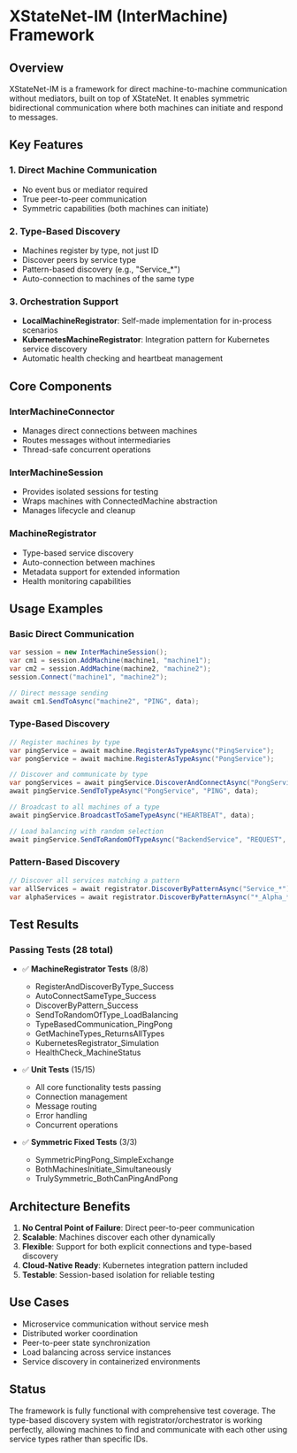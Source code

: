 # XStateNet-IM (InterMachine) Framework

## Overview
XStateNet-IM is a framework for direct machine-to-machine communication without mediators, built on top of XStateNet. It enables symmetric bidirectional communication where both machines can initiate and respond to messages.

## Key Features

### 1. Direct Machine Communication
- No event bus or mediator required
- True peer-to-peer communication
- Symmetric capabilities (both machines can initiate)

### 2. Type-Based Discovery
- Machines register by type, not just ID
- Discover peers by service type
- Pattern-based discovery (e.g., "Service_*")
- Auto-connection to machines of the same type

### 3. Orchestration Support
- **LocalMachineRegistrator**: Self-made implementation for in-process scenarios
- **KubernetesMachineRegistrator**: Integration pattern for Kubernetes service discovery
- Automatic health checking and heartbeat management

## Core Components

### InterMachineConnector
- Manages direct connections between machines
- Routes messages without intermediaries
- Thread-safe concurrent operations

### InterMachineSession
- Provides isolated sessions for testing
- Wraps machines with ConnectedMachine abstraction
- Manages lifecycle and cleanup

### MachineRegistrator
- Type-based service discovery
- Auto-connection between machines
- Metadata support for extended information
- Health monitoring capabilities

## Usage Examples

### Basic Direct Communication
```csharp
var session = new InterMachineSession();
var cm1 = session.AddMachine(machine1, "machine1");
var cm2 = session.AddMachine(machine2, "machine2");
session.Connect("machine1", "machine2");

// Direct message sending
await cm1.SendToAsync("machine2", "PING", data);
```

### Type-Based Discovery
```csharp
// Register machines by type
var pingService = await machine.RegisterAsTypeAsync("PingService");
var pongService = await machine.RegisterAsTypeAsync("PongService");

// Discover and communicate by type
var pongServices = await pingService.DiscoverAndConnectAsync("PongService");
await pingService.SendToTypeAsync("PongService", "PING", data);

// Broadcast to all machines of a type
await pingService.BroadcastToSameTypeAsync("HEARTBEAT", data);

// Load balancing with random selection
await pingService.SendToRandomOfTypeAsync("BackendService", "REQUEST", data);
```

### Pattern-Based Discovery
```csharp
// Discover all services matching a pattern
var allServices = await registrator.DiscoverByPatternAsync("Service_*");
var alphaServices = await registrator.DiscoverByPatternAsync("*_Alpha_*");
```

## Test Results

### Passing Tests (28 total)
- ✅ **MachineRegistrator Tests** (8/8)
  - RegisterAndDiscoverByType_Success
  - AutoConnectSameType_Success
  - DiscoverByPattern_Success
  - SendToRandomOfType_LoadBalancing
  - TypeBasedCommunication_PingPong
  - GetMachineTypes_ReturnsAllTypes
  - KubernetesRegistrator_Simulation
  - HealthCheck_MachineStatus

- ✅ **Unit Tests** (15/15)
  - All core functionality tests passing
  - Connection management
  - Message routing
  - Error handling
  - Concurrent operations

- ✅ **Symmetric Fixed Tests** (3/3)
  - SymmetricPingPong_SimpleExchange
  - BothMachinesInitiate_Simultaneously
  - TrulySymmetric_BothCanPingAndPong

## Architecture Benefits

1. **No Central Point of Failure**: Direct peer-to-peer communication
2. **Scalable**: Machines discover each other dynamically
3. **Flexible**: Support for both explicit connections and type-based discovery
4. **Cloud-Native Ready**: Kubernetes integration pattern included
5. **Testable**: Session-based isolation for reliable testing

## Use Cases

- Microservice communication without service mesh
- Distributed worker coordination
- Peer-to-peer state synchronization
- Load balancing across service instances
- Service discovery in containerized environments

## Status
The framework is fully functional with comprehensive test coverage. The type-based discovery system with registrator/orchestrator is working perfectly, allowing machines to find and communicate with each other using service types rather than specific IDs.
